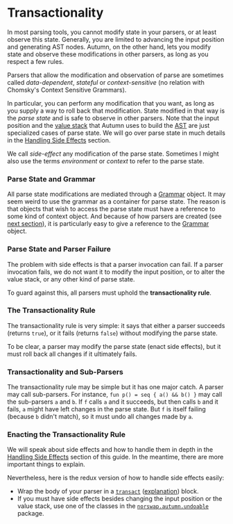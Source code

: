 # Transactionality

In most parsing tools, you cannot modify state in your parsers, or at least observe this
state. Generally, you are limited to advancing the input position and generating AST nodes. Autumn,
on the other hand, lets you modify state and observe these modifications in other parsers, as long
as you respect a few rules.

Parsers that allow the modification and observation of parse are sometimes called
*data-dependent*, *stateful* or *context-sensitive* (no relation with Chomsky's Context Sensitive
Grammars).

In particular, you can perform any modification that you want, as long as you supply a way to roll
back that modification. State modified in that way is the *parse state* and is safe to observe in
other parsers. Note that the input position and the [value stack] that Autumn uses to build the
[AST] are just specialized cases of parse state. We will go over parse state in much details
in the [Handling Side Effects] section.

We call *side-effect* any modification of the parse state. Sometimes I might also use the terms
*environment* or *context* to refer to the parse state.

[value stack]: ../API/grammar.md#stack
[AST]: 6-ast.md
[Handling Side Effects]: 7-side-effects.md

### Parse State and Grammar

All parse state modifications are mediated through a [Grammar] object. It may seem weird to
use the grammar as a container for parse state. The reason is that objects that wish to access
the parse state must have a reference to some kind of context object. And because of how
parsers are created (see [next section][own-parsers]), it is particularly easy to give a
reference to the [Grammar] object.

[Grammar]: ../API/grammar.md
[own-parsers]: 4-own-parsers.md

### Parse State and Parser Failure

The problem with side effects is that a parser invocation can fail. If a parser invocation fails, we
do not want it to modify the input position, or to alter the value stack, or any other kind of parse
state.

To guard against this, all parsers must uphold the **transactionality rule**.

### The Transactionality Rule

The transactionality rule is very simple: it says that either a parser succeeds (returns `true`), or
it fails (returns `false`) without modifying the parse state.

To be clear, a parser may modify the parse state (enact side effects), but it must roll back all
changes if it ultimately fails.

### Transactionality and Sub-Parsers

The transactionality rule may be simple but it has one major catch. A parser may call
sub-parsers. For instance, `fun p() = seq { a() && b() }` may call the sub-parsers `a` and `b`.
If `f` calls `a` and it succeeds, but then calls `b` and it fails, `a` might have left changes
in the parse state. But `f` is itself failing (because `b` didn't match), so it must undo all
changes made by `a`.

### Enacting the Transactionality Rule

We will speak about side effects and how to handle them in depth in the [Handling Side Effects]
section of this guide. In the meantime, there are more important things to explain.

Nevertheless, here is the redux version of how to handle side effects easily:

- Wrap the body of your parser in a [`transact`] ([explanation]) block.
- If you must have side effects besides changing the input position or the value stack, use one
  of the classes in the [`norswap.autumn.undoable`] package.

[`transact`]: ../API/misc.md#transact
[explanation]: 7-side-effects.md#implementing-safe-parser-combinators
[`norswap.autumn.undoable`]: ../API/undoable/README.md